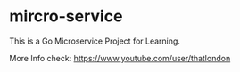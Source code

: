 # mircro-service

This is a Go Microservice Project for Learning.

More Info check:
https://www.youtube.com/user/thatlondon
